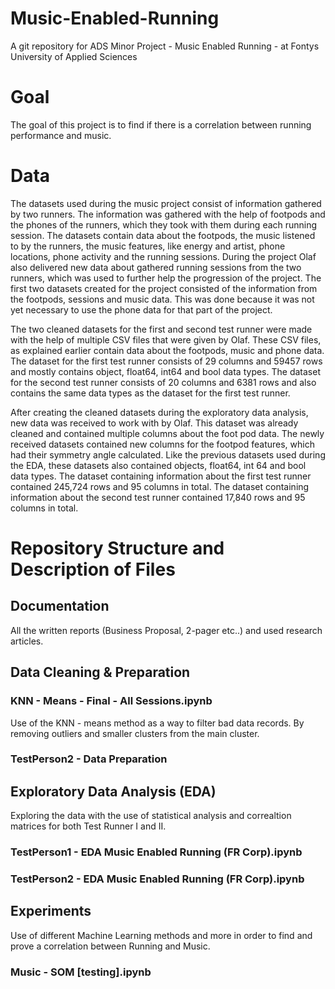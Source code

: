 # Music-Enabled-Running
A git repository for ADS Minor Project - Music Enabled Running - at Fontys University of Applied Sciences 
# Goal
The goal of this project is to find if there is a correlation between running performance and music. 

# Data
The datasets used during the music project consist of information gathered by two runners. The information was gathered with the help of footpods and the phones of the runners, which they took with them during each running session. The datasets contain data about the footpods, the music listened to by the runners, the music features, like energy and artist, phone locations, phone activity and the running sessions. During the project Olaf also delivered new data about gathered running sessions from the two runners, which was used to further help the progression of  the project. The first two datasets created for the project consisted of the information from the footpods, sessions and music data. This was done because it was not yet necessary to use the phone data for that part of the project.

The two cleaned datasets for the first and second test runner were made with the help of multiple CSV files that were given by Olaf. These CSV files, as explained earlier contain data about the footpods, music and phone data. The dataset for the first test runner consists of 29 columns and 59457 rows and mostly contains object, float64, int64 and bool data types. The dataset for the second test runner consists of 20 columns and 6381 rows and also contains the same data types as the dataset for the first test runner.

After creating the cleaned datasets during the exploratory data analysis, new data was received to work with by Olaf. This dataset was already cleaned and contained multiple columns about the foot pod data. The newly received datasets contained new columns for the footpod features, which had their symmetry angle calculated. Like the previous datasets used during the EDA, these datasets also contained  objects, float64, int 64 and bool data types. The dataset containing information about the first test runner contained 245,724 rows and 95 columns in total. The dataset containing information about the second test runner contained 17,840 rows and 95 columns in total.
# Repository Structure and Description of Files 
## Documentation
All the written reports (Business Proposal, 2-pager etc..) and used research articles.
## Data Cleaning & Preparation 
### KNN - Means - Final - All Sessions.ipynb 
Use of the KNN - means method as a way to filter bad data records. By removing outliers and smaller clusters from the main cluster. 
### TestPerson2 - Data Preparation
## Exploratory Data Analysis (EDA)
Exploring the data with the use of statistical analysis and correaltion matrices for both Test Runner I and II.
### TestPerson1 - EDA Music Enabled Running (FR Corp).ipynb
### TestPerson2 - EDA Music Enabled Running (FR Corp).ipynb
## Experiments 
Use of different Machine Learning methods and more in order to find and prove a correlation between Running and Music.
### Music - SOM [testing].ipynb 

